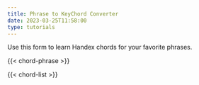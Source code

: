 ```yaml
---
title: Phrase to KeyChord Converter
date: 2023-03-25T11:58:00
type: tutorials
---
```


Use this form to learn Handex chords for your favorite phrases.

{{< chord-phrase >}}

{{< chord-list >}}